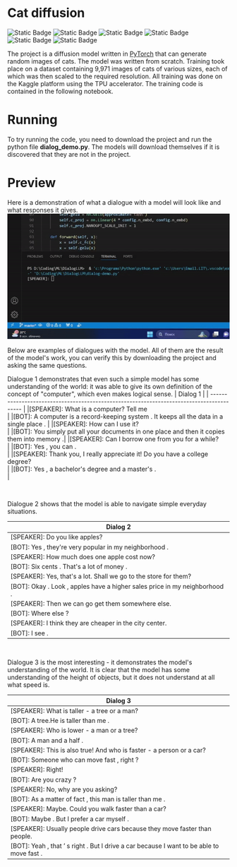 # Cat diffusion

![Static Badge](https://img.shields.io/badge/Python-%237F52FF?style=for-the-badge&logo=Python&logoColor=white)
![Static Badge](https://img.shields.io/badge/PyTorch-%23FE7B7B?style=for-the-badge&logo=PyTorch&logoColor=white)
![Static Badge](https://img.shields.io/badge/PyTorchXLA-%234DA651?style=for-the-badge&logo=PyG&logoColor=white)
![Static Badge](https://img.shields.io/badge/CometML-%234A2296?style=for-the-badge&logo=bitcomet&logoColor=white)
![Static Badge](https://img.shields.io/badge/TPU-%2325A162?style=for-the-badge&logo=turbo&logoColor=white)
![Static Badge](https://img.shields.io/badge/Git-%23EA330E?style=for-the-badge&logo=git&logoColor=white)

The project is a diffusion model written in [PyTorch](https://pytorch.org/) that can generate random images of cats. The model was written from scratch. Training took place on a dataset containing 9,971 images of cats of various sizes, each of which was then scaled to the required resolution. 
All training was done on the Kaggle platform using the TPU accelerator. The training code is contained in the following notebook.

# Running
To try running the code, you need to download the project and run the python file <b>dialog_demo.py</b>. The models will download themselves if it is discovered that they are not in the project.

# Preview
Here is a demonstration of what a dialogue with a model will look like and what responses it gives.
![model preview](https://github.com/KoTeuKaSeeker/DialogLLM/blob/main/assets/dialogllm_preview.gif)

Below are examples of dialogues with the model. All of them are the result of the model's work, you can verify this by downloading the project and asking the same questions. <br>

Dialogue 1 demonstrates that even such a simple model has some understanding of the world: it was able to give its own definition of the concept of "computer", which even makes logical sense.
| Dialog 1 |
| ----------------------------------------------------------------------------------------- | 
|[SPEAKER]: What is a computer? Tell me<br> |
|[BOT]:  A computer is a record-keeping system . It keeps all the data in a single place . |
|[SPEAKER]: How can I use it?<br> |
|[BOT]: You simply put all your documents in one place and then it copies them into memory .|
|[SPEAKER]: Can I borrow one from you for a while?<br> |
|[BOT]: Yes , you can .<br> |
|[SPEAKER]: Thank you, I really appreciate it! Do you have a college degree?<br> |
|[BOT]: Yes , a bachelor's degree and a master's .<br> |

<br>

Dialogue 2 shows that the model is able to navigate simple everyday situations.

| Dialog 2 |
| ----------------------------------------------------------------------------------------- | 
|[SPEAKER]: Do you like apples? |
|[BOT]:  Yes , they're very popular in my neighborhood .  |
|[SPEAKER]: How much does one apple cost now? |
|[BOT]:  Six cents . That's a lot of money .  |
|[SPEAKER]: Yes, that's a lot. Shall we go to the store for them? |
|[BOT]:  Okay . Look , apples have a higher sales price in my neighborhood .  |
|[SPEAKER]: Then we can go get them somewhere else. |
|[BOT]:  Where else ?  |
|[SPEAKER]: I think they are cheaper in the city center. |
|[BOT]:  I see . |

<br>

Dialogue 3 is the most interesting - it demonstrates the model's understanding of the world. It is clear that the model has some understanding of the height of objects, but it does not understand at all what speed is.

| Dialog 3 |
| ----------------------------------------------------------------------------------------- | 
|[SPEAKER]: What is taller - a tree or a man? |
|[BOT]:  A tree.He is taller than me .  |
|[SPEAKER]: Who is lower - a man or a tree? |
|[BOT]:  A man and a half .  |
|[SPEAKER]: This is also true! And who is faster - a person or a car? |
|[BOT]:  Someone who can move fast , right ?  |
|[SPEAKER]: Right! |
|[BOT]:  Are you crazy ?  |
|[SPEAKER]: No, why are you asking? |
|[BOT]:  As a matter of fact , this man is taller than me .  |
|[SPEAKER]: Maybe. Could you walk faster than a car? |
|[BOT]:  Maybe . But I prefer a car myself .  |
|[SPEAKER]: Usually people drive cars because they move faster than people. |
|[BOT]:  Yeah , that ’ s right . But I drive a car because I want to be able to move fast . |
